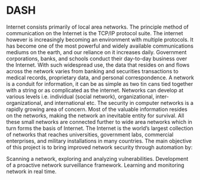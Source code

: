 # DASH

Internet consists primarily of local area networks. The principle method of communication on the Internet is the TCP/IP protocol suite. The internet however is increasingly becoming an environment with multiple protocols. It has become one of the most powerful and widely available communications mediums on the earth, and our reliance on it increases daily. Government corporations, banks, and schools conduct their day-to-day business over the Internet. With such widespread use, the data that resides on and flows across the network varies from banking and securities transactions to medical records, proprietary data, and personal correspondence.
A network is a conduit for information, it can be as simple as two tin cans tied together with a string or as complicated as the internet. Networks can develop at various levels i.e. individual (social network), organizational, inter-organizational, and international etc.
The security in computer networks is a rapidly growing area of concern. Most of the valuable information resides on the networks, making the network an inevitable entity for survival. All these small networks are connected further to wide area networks which in turn forms the basis of Internet. The Internet is the world’s largest collection of networks that reaches universities, government labs, commercial enterprises, and military installations in many countries. 
The main objective of this project is to bring improved network security through automation by: 

Scanning a network, exploring and analyzing vulnerabilities.
Development of a proactive network surveillance framework.
Learning and monitoring network in real time.
